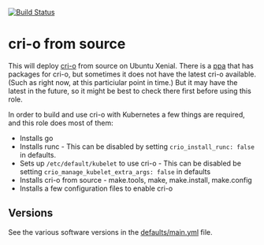[![Build Status](https://travis-ci.com/ccollicutt/ansible-crio-from-source.svg?branch=master)](https://travis-ci.com/ccollicutt/ansible-crio-from-source)

# cri-o from source

This will deploy [cri-o](https://cri-o.io/) from source on Ubuntu Xenial. There is a [ppa](https://launchpad.net/~projectatomic/+archive/ubuntu/ppa) that has packages for cri-o, but sometimes it does not have the latest cri-o available. (Such as right now, at this particiular point in time.) But it may have the latest in the future, so it might be best to check there first before using this role.

In order to build and use cri-o with Kubernetes a few things are required, and this role does most of them:

* Installs go
* Installs runc - This can be disabled by setting `crio_install_runc: false` in defaults.
* Sets up `/etc/default/kubelet` to use cri-o - This can be disabled be setting `crio_manage_kubelet_extra_args: false` in defaults
* Installs cri-o from source - make.tools, make, make.install, make.config
* Installs a few configuration files to enable cri-o

## Versions

See the various software versions in the [defaults/main.yml](defaults/main.yml) file.
